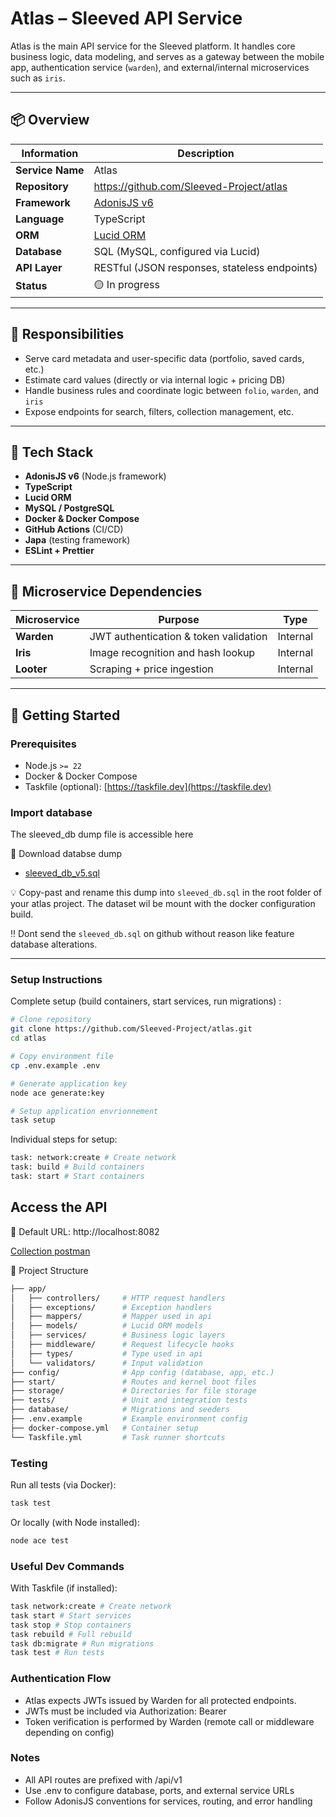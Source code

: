 # Atlas – Sleeved API Service

Atlas is the main API service for the Sleeved platform. It handles core business logic, data modeling, and serves as a gateway between the mobile app, authentication service (`warden`), and external/internal microservices such as `iris`.

---

## 📦 Overview

| Information      | Description                                                         |
| ---------------- | ------------------------------------------------------------------- |
| **Service Name** | Atlas                                                               |
| **Repository**   | https://github.com/Sleeved-Project/atlas                            |
| **Framework**    | [AdonisJS v6](https://adonisjs.com)                                 |
| **Language**     | TypeScript                                                          |
| **ORM**          | [Lucid ORM](https://docs.adonisjs.com/guides/database/introduction) |
| **Database**     | SQL (MySQL, configured via Lucid)                                   |
| **API Layer**    | RESTful (JSON responses, stateless endpoints)                       |
| **Status**       | 🟡 In progress                                                      |

---

## 🎯 Responsibilities

- Serve card metadata and user-specific data (portfolio, saved cards, etc.)
- Estimate card values (directly or via internal logic + pricing DB)
- Handle business rules and coordinate logic between `folio`, `warden`, and `iris`
- Expose endpoints for search, filters, collection management, etc.

---

## 🧱 Tech Stack

- **AdonisJS v6** (Node.js framework)
- **TypeScript**
- **Lucid ORM**
- **MySQL / PostgreSQL**
- **Docker & Docker Compose**
- **GitHub Actions** (CI/CD)
- **Japa** (testing framework)
- **ESLint + Prettier**

---

## 🔗 Microservice Dependencies

| Microservice | Purpose                               | Type     |
| ------------ | ------------------------------------- | -------- |
| **Warden**   | JWT authentication & token validation | Internal |
| **Iris**     | Image recognition and hash lookup     | Internal |
| **Looter**   | Scraping + price ingestion            | Internal |

---

## 🚀 Getting Started

### Prerequisites

- Node.js `>= 22`
- Docker & Docker Compose
- Taskfile (optional): [https://taskfile.dev](https://taskfile.dev)

### Import database

The sleeved_db dump file is accessible here

🔗 Download databse dump

- [sleeved_db_v5.sql](https://drive.google.com/file/d/17u2341VBun9Xw0L8S6N3ScwGbSXi5fid/view?usp=drive_link)

💡 Copy-past and rename this dump into `sleeved_db.sql` in the root folder of your atlas project. The dataset wil be mount with the docker configuration build.

‼️ Dont send the `sleeved_db.sql` on github without reason like feature database alterations.

---

### Setup Instructions

Complete setup (build containers, start services, run migrations) :

```bash
# Clone repository
git clone https://github.com/Sleeved-Project/atlas.git
cd atlas

# Copy environment file
cp .env.example .env

# Generate application key
node ace generate:key

# Setup application envrionnement
task setup
```

Individual steps for setup:

```bash
task: network:create # Create network
task: build # Build containers
task: start # Start containers
```

## Access the API

🔗 Default URL: http://localhost:8082

[Collection postman](https://sleeved.atlassian.net/wiki/x/CQBcAQ)

📂 Project Structure

```bash
├── app/
│   ├── controllers/     # HTTP request handlers
│   ├── exceptions/      # Exception handlers
│   ├── mappers/         # Mapper used in api
│   ├── models/          # Lucid ORM models
│   ├── services/        # Business logic layers
│   ├── middleware/      # Request lifecycle hooks
│   ├── types/           # Type used in api
│   └── validators/      # Input validation
├── config/              # App config (database, app, etc.)
├── start/               # Routes and kernel boot files
├── storage/             # Directories for file storage
├── tests/               # Unit and integration tests
├── database/            # Migrations and seeders
├── .env.example         # Example environment config
├── docker-compose.yml   # Container setup
└── Taskfile.yml         # Task runner shortcuts
```

### Testing

Run all tests (via Docker):

```bash
task test
```

Or locally (with Node installed):

```bash
node ace test
```

### Useful Dev Commands

With Taskfile (if installed):

```bash
task network:create # Create network
task start # Start services
task stop # Stop containers
task rebuild # Full rebuild
task db:migrate # Run migrations
task test # Run tests
```

### Authentication Flow

- Atlas expects JWTs issued by Warden for all protected endpoints.
- JWTs must be included via Authorization: Bearer <token>
- Token verification is performed by Warden (remote call or middleware depending on config)

### Notes

- All API routes are prefixed with /api/v1
- Use .env to configure database, ports, and external service URLs
- Follow AdonisJS conventions for services, routing, and error handling
